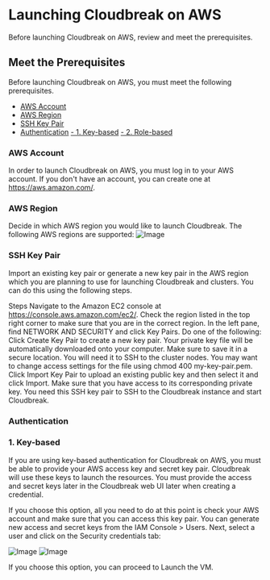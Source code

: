 # Launching Cloudbreak on AWS
Before launching Cloudbreak on AWS, review and meet the prerequisites.

## Meet the Prerequisites
Before launching Cloudbreak on AWS, you must meet the following prerequisites.

 - [AWS Account](#aws-account)
 - [AWS Region](#aws-region)
 - [SSH Key Pair](#ssh-key-pair)
 - [Authentication](#authentication)
    [- 1. Key-based](#1-key-based)
    [- 2. Role-based](#2-role-based)
  
 ### AWS Account
 In order to launch Cloudbreak on AWS, you must log in to your AWS account. If you don't have an account, you can create one at https://aws.amazon.com/.
 ### AWS Region
 Decide in which AWS region you would like to launch Cloudbreak. The following AWS regions are supported:
![Image](https://github.com/purn1mak/HadoopSummitCloudbreak/blob/master/Regions.png)
 ### SSH Key Pair
 Import an existing key pair or generate a new key pair in the AWS region which you are planning to use for launching Cloudbreak and clusters. You can do this using the following steps.

Steps
Navigate to the Amazon EC2 console at https://console.aws.amazon.com/ec2/.
Check the region listed in the top right corner to make sure that you are in the correct region.
In the left pane, find NETWORK AND SECURITY and click Key Pairs.
Do one of the following:
Click Create Key Pair to create a new key pair. Your private key file will be automatically downloaded onto your computer. Make sure to save it in a secure location. You will need it to SSH to the cluster nodes. You may want to change access settings for the file using chmod 400 my-key-pair.pem.
Click Import Key Pair to upload an existing public key and then select it and click Import. Make sure that you have access to its corresponding private key.
You need this SSH key pair to SSH to the Cloudbreak instance and start Cloudbreak.

 ### Authentication
  
### 1. Key-based
If you are using key-based authentication for Cloudbreak on AWS, you must be able to provide your AWS access key and secret key pair. Cloudbreak will use these keys to launch the resources. You must provide the access and secret keys later in the Cloudbreak web UI later when creating a credential.

If you choose this option, all you need to do at this point is check your AWS account and make sure that you can access this key pair. You can generate new access and secret keys from the IAM Console > Users. Next, select a user and click on the Security credentials tab:

![Image](https://github.com/purn1mak/HadoopSummitCloudbreak/blob/master/AWS_Users.png)
![Image](https://github.com/purn1mak/HadoopSummitCloudbreak/blob/master/CreateAccessKey.png)
  
If you choose this option, you can proceed to Launch the VM.  
